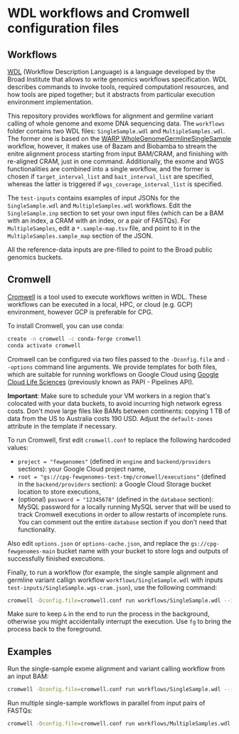 # WDL workflows and Cromwell configuration files

## Workflows

[WDL](https://github.com/openwdl/wdl/blob/main/versions/1.0/SPEC.md) (Workflow Description Language) is a language developed by the Broad Institute that allows to write genomics workflows specification. WDL describes commands to invoke tools, required computationl resources, and how tools are piped together; but it abstracts from particular execution environment implementation.

This repository provides workflows for alignment and germline variant calling of whole genome and exome DNA sequencing data. The `workflows` folder contains two WDL files: `SingleSample.wdl` and `MultipleSamples.wdl`. The former one is based on the [WARP WholeGenomeGermlineSingleSample](https://github.com/broadinstitute/warp/tree/develop/pipelines/broad/dna_seq/germline/single_sample/wgs) workflow, however, it makes use of Bazam and Biobamba to stream the enitre alignment process starting from input BAM/CRAM, and finishing with re-aligned CRAM, just in one command. Additionally, the exome and WGS functionalities are combined into a single workflow, and the former is chosen if `target_interval_list` and `bait_interval_list` are specified, whereas the latter is triggered if `wgs_coverage_interval_list` is specified.

The `test-inputs` contains examples of input JSONs for the `SingleSample.wdl` and `MultipleSamples.wdl` workflows. Edit the `SingleSample.inp` section to set your own input files (which can be a BAM with an index, a CRAM with an index, or a pair of FASTQs). For `MultipleSamples`, edit a `*.sample-map.tsv` file, and point to it in the `MultipleSamples.sample_map` section of the JSON.

All the reference-data inputs are pre-filled to point to the Broad public genomics buckets.


## Cromwell

[Cromwell](https://cromwell.readthedocs.io/) is a tool used to execute workflows written  in WDL. These workflows can be executed in a local, HPC, or cloud (e.g. GCP) environment, however GCP is preferable for CPG.

To install Cromwell, you can use conda:

```bash
create -n cromwell -c conda-forge cromwell
conda activate cromwell
```

Cromwell can be configured via two files passed to the `-Dconfig.file` and `--options` command line arguments. We provide templates for both files, which are suitable for  running workflows on Google Cloud using [Google Cloud Life Sciences](https://cromwell.readthedocs.io/en/stable/tutorials/PipelinesApi101/) (previously known as PAPI - Pipelines API).

**Important**: Make sure to schedule your VM workers in a region that's colocated with your data buckets, to avoid incurring high network egress costs. Don't move large files like BAMs between continents: copying 1 TB of data from the US to Australia costs 190 USD. Adjust the `default-zones` attribute in the template if necessary.

To run Cromwell, first edit `cromwell.conf` to replace the following hardcoded values:

* `project = "fewgenomes"` (defined in `engine` and `backend/providers` sections): your Google Cloud project name,
* `root = "gs://cpg-fewgenomes-test-tmp/cromwell/executions"` (defined in the `backend/providers` section): a Google Cloud Storage bucket location to store executions,
* (optional) `password = "12345678"` (defined in the `database` section): MySQL password for a locally running MySQL server that will be used to track Cromwell executions in order to allow restarts of incomplete runs. You can comment out the entire `database` section if you don't need that  functionality.

Also edit `options.json` or `options-cache.json`, and replace the `gs://cpg-fewgenomes-main` bucket name with your bucket to store logs and outputs of successfully finished executions.

Finally, to run a workflow (for example, the single sample alignment and germline variant callign workflow `workflows/SingleSample.wdl` with inputs `test-inputs/SingleSample.wgs-cram.json`), use the following command:

```bash
cromwell -Dconfig.file=cromwell.conf run workflows/SingleSample.wdl --inputs test-inputs/SingleSample.wgs-cram.json --options options.json &
```

Make sure to keep `&` in the end to run the process in the background, otherwise you
might accidentally interrupt the execution. Use `fg` to bring the process back to the
foreground.


## Examples

Run the single-sample exome alignment and variant calling workflow from an input BAM:

```bash
cromwell -Dconfig.file=cromwell.conf run workflows/SingleSample.wdl --inputs test-inputs/SingleSample.exome-bam.json --options options-cache.json &
```

Run multiple single-sample workflows in parallel from input pairs of FASTQs:

```bash
cromwell -Dconfig.file=cromwell.conf run workflows/MultipleSamples.wdl --inputs test-inputs/MultipleSamples.wgs-fastq.json --options options-cache.json &
```
